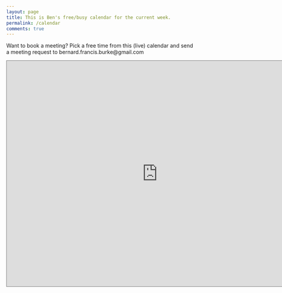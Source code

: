 ```yaml
---
layout: page
title: This is Ben's free/busy calendar for the current week.
permalink: /calendar
comments: true
---
```


<div class="row justify-content-between">
<div class="col-md-8 pr-5">

<p> Want to book a meeting? Pick a free time from this (live) calendar and send a meeting request to bernard.francis.burke@gmail.com</p>

<iframe src="https://calendar.google.com/calendar/embed?height=600&wkst=1&bgcolor=%23ffffff&ctz=Australia%2FSydney&mode=WEEK&src=YmVybmFyZC5mcmFuY2lzLmJ1cmtlQGdtYWlsLmNvbQ&src=bGc1bjQxN3FxNmFtcTUwZW91YjM0ZTRxNjRAZ3JvdXAuY2FsZW5kYXIuZ29vZ2xlLmNvbQ&src=bWVAYmVuYnVya2UuZGV2&color=%23039BE5&color=%23B39DDB&color=%23795548" style="border:solid 1px #777" width="800" height="600" frameborder="0" scrolling="no"></iframe>

</div>
</div>

